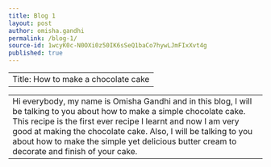 ```yaml
---
title: Blog 1
layout: post
author: omisha.gandhi
permalink: /blog-1/
source-id: 1wcyK0c-N0OXi0z50IK6sSeQ1baCo7hywLJmFIxXvt4g
published: true
---
```

<table>
  <tr>
    <td>Title: How to make a chocolate cake </td>
  </tr>
  </table>
  <table>
    <td>Hi everybody, my name is Omisha Gandhi and in this blog, I will be talking to you about how to make a simple chocolate cake. This recipe is the first ever recipe I learnt and now I am very good at making the chocolate cake. Also, I will be talking to you about how to make the simple yet delicious butter cream to decorate and finish of your cake.</td>
</table>
<img:http://cook.fnr.sndimg.com/content/dam/images/cook/fullset/2015/1/12/0/CCRGK105_black-bean-chocolate-cake-recipe_s4x3.jpg.rend.hgtvcom.616.462.suffix/1421102341019.jpeg>
